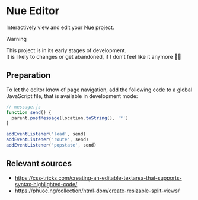 # Nue Editor

Interactively view and edit your [Nue](https://nuejs.org) project.

> [!Warning]
> This project is in its early stages of development.  
> It is likely to changes or get abandoned, if I don't feel like it anymore :man_shrugging:

## Preparation

To let the editor know of page navigation, add the following code to a global JavaScript file, that is available in development mode:

```js
// message.js
function send() {
  parent.postMessage(location.toString(), '*')
}

addEventListener('load', send)
addEventListener('route', send)
addEventListener('popstate', send)
```

## Relevant sources

- https://css-tricks.com/creating-an-editable-textarea-that-supports-syntax-highlighted-code/
- https://phuoc.ng/collection/html-dom/create-resizable-split-views/
